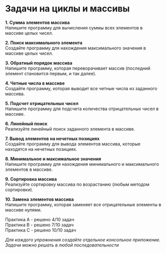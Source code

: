 
# Задачи на циклы и массивы

**1. Сумма элементов массива**  
Напишите программу для вычисления суммы всех элементов в массиве целых чисел.

**2. Поиск максимального элемента**  
Создайте программу для нахождения максимального значения в массиве целых чисел.

**3. Обратный порядок массива**  
Напишите программу, которая переворачивает массив (последний элемент становится первым, и так далее).

**4. Четные числа в массиве**  
Создайте программу, которая выводит все четные числа из заданного массива.

**5. Подсчет отрицательных чисел**  
Напишите программу для подсчета количества отрицательных чисел в массиве.

**6. Линейный поиск**  
Реализуйте линейный поиск заданного элемента в массиве.

**7. Вывод элементов на нечетных позициях**  
Создайте программу для вывода элементов массива, которые находятся на нечетных позициях.

**8. Минимальное и максимальное значения**  
Напишите программу для нахождения минимального и максимального элементов в массиве.

**9. Сортировка массива**  
Реализуйте сортировку массива по возрастанию (любым методом сортировки).

**10. Замена элементов массива**  
Напишите программу, которая заменяет все отрицательные элементы в массиве нулями.

Практика А - решено 4/10 задач  
Практика B - решено 7/10 задач  
Практика C - решено 10/10 задач

*Для каждого упражнения создайте отдельное консольное приложение. Задачи можно решать в любой последовательности*
